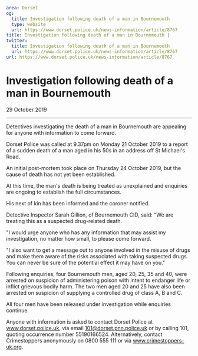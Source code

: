 ```yaml
area: Dorset
og:
  title: Investigation following death of a man in Bournemouth
  type: website
  url: https://www.dorset.police.uk/news-information/article/8767
title: Investigation following death of a man in Bournemouth |
twitter:
  title: Investigation following death of a man in Bournemouth
  url: https://www.dorset.police.uk/news-information/article/8767
url: https://www.dorset.police.uk/news-information/article/8767
```

# Investigation following death of a man in Bournemouth

29 October 2019

* * *

Detectives investigating the death of a man in Bournemouth are appealing for anyone with information to come forward.

Dorset Police was called at 9.37pm on Monday 21 October 2019 to a report of a sudden death of a man aged in his 50s in an address off St Michael's Road.

An initial post-mortem took place on Thursday 24 October 2019, but the cause of death has not yet been established.

At this time, the man's death is being treated as unexplained and enquiries are ongoing to establish the full circumstances.

His next of kin has been informed and the coroner notified.

Detective Inspector Sarah Gillion, of Bournemouth CID, said: "We are treating this as a suspected drug-related death.

"I would urge anyone who has any information that may assist my investigation, no matter how small, to please come forward.

"I also want to get a message out to anyone involved in the misuse of drugs and make them aware of the risks associated with taking suspected drugs. You can never be sure of the potential effect it may have on you."

Following enquiries, four Bournemouth men, aged 20, 25, 35 and 40, were arrested on suspicion of administering poison with intent to endanger life or inflict grievous bodily harm. The two men aged 20 and 25 have also been arrested on suspicion of supplying a controlled drug of class A, B and C.

All four men have been released under investigation while enquiries continue.

Anyone with information is asked to contact Dorset Police at www.dorset.police.uk, via email 101@dorset.pnn.police.uk or by calling 101, quoting occurrence number 55190166524. Alternatively, contact Crimestoppers anonymously on 0800 555 111 or via www.crimestoppers-uk.org.
